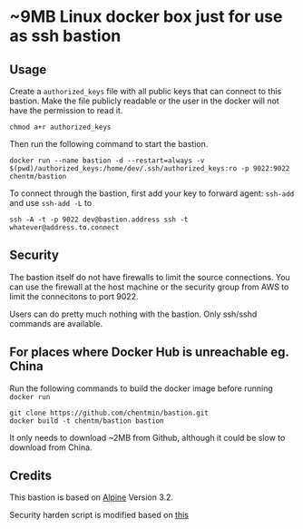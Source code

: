 # ~9MB Linux docker box just for use as ssh bastion

## Usage

Create a `authorized_keys` file with all public keys that can connect to this bastion. Make the file publicly readable or the user in the docker will not have the permission to read it.

	chmod a+r authorized_keys

Then run the following command to start the bastion. 

	docker run --name bastion -d --restart=always -v $(pwd)/authorized_keys:/home/dev/.ssh/authorized_keys:ro -p 9022:9022 chentm/bastion

To connect through the bastion, first add your key to forward agent: `ssh-add` and use `ssh-add -L` to

	ssh -A -t -p 9022 dev@bastion.address ssh -t whatever@address.to.connect

## Security

The bastion itself do not have firewalls to limit the source connections. You can use the firewall at the host machine or the security group from AWS to limit the connecitons to port 9022. 

Users can do pretty much nothing with the bastion. Only ssh/sshd commands are available.

## For places where Docker Hub is unreachable eg. China

Run the following commands to build the docker image before running `docker run`

	git clone https://github.com/chentmin/bastion.git
	docker build -t chentm/bastion bastion

It only needs to download ~2MB from Github, although it could be slow to download from China.

## Credits

This bastion is based on [Alpine](https://hub.docker.com/_/alpine/) Version 3.2.

Security harden script is modified based on [this](https://github.com/gliderlabs/docker-alpine/issues/56#issuecomment-125777140)
